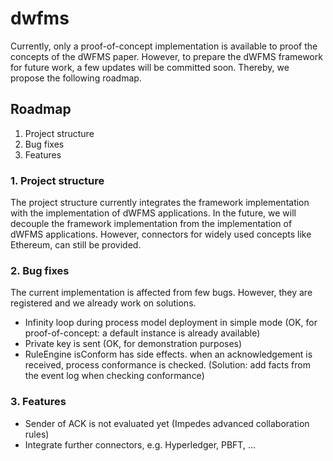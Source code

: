 # dwfms

Currently, only a proof-of-concept implementation is available to proof the concepts of the dWFMS paper.
However, to prepare the dWFMS framework for future work, a few updates will be committed soon. Thereby, we propose the following roadmap.

## Roadmap

1. Project structure
2. Bug fixes
3. Features

### 1. Project structure

The project structure currently integrates the framework implementation with the implementation of dWFMS applications. In the future, we will decouple the framework implementation from the implementation of dWFMS applications. However, connectors for widely used concepts like Ethereum, can still be provided. 

### 2. Bug fixes

The current implementation is affected from few bugs. However, they are registered and we already work on solutions.

- Infinity loop during process model deployment in simple mode (OK, for proof-of-concept: a default instance is already available)
- Private key is sent (OK, for demonstration purposes)
- RuleEngine isConform has side effects. when an acknowledgement is received, process conformance is checked. (Solution: add facts from the event log when checking conformance)
    
 ### 3. Features
 
 - Sender of ACK is not evaluated yet (Impedes advanced collaboration rules)
 - Integrate further connectors, e.g. Hyperledger, PBFT, ... 
